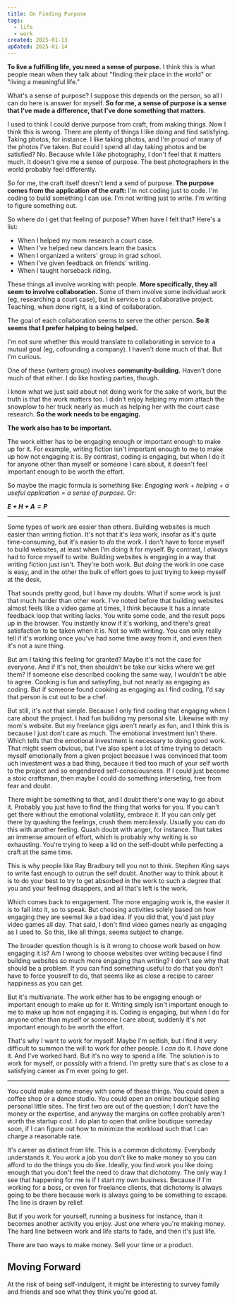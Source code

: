 ```yaml
---
title: On Finding Purpose
tags: 
  - life
  - work
created: 2025-01-13
updated: 2025-01-14
---
```


**To live a fulfilling life, you need a sense of purpose.** I think this is what people mean when they talk about "finding their place in the world" or "living a meaningful life."

What's a sense of purpose? I suppose this depends on the person, so all I can do here is answer for myself. **So for me, a sense of purpose is a sense that I've made a difference, that I've done something that matters.**

I used to think I could derive purpose from craft, from making things. Now I think this is wrong. There are plenty of things I like doing and find satisfying. Taking photos, for instance. I like taking photos, and I'm proud of many of the photos I've taken. But could I spend all day taking photos and be satisfied? No. Because while I *like* photography, I don't feel that it matters much. It doesn't give me a sense of purpose. The best photographers in the world probably feel differently.

So for me, the craft itself doesn't lend a send of purpose. **The purpose comes from the application of the craft:** I'm not coding just to code. I'm coding to build something I can use. I'm not writing just to write. I'm writing to figure something out.

So where *do* I get that feeling of purpose? When have I felt that? Here's a list:

- When I helped my mom research a court case.
- When I've helped new dancers learn the basics.
- When I organized a writers' group in grad school.
- When I've given feedback on friends' writing.
- When I taught horseback riding.

These things all involve working with people. **More specifically, they all seem to involve collaboration.** Some of them involve some individual work (eg, researching a court case), but in service to a collaborative project. Teaching, when done right, is a kind of collaboration.

The goal of each collaboration seems to serve the other person. **So it seems that I prefer helping to being helped.**

I'm not sure whether this would translate to collaborating in service to a mutual goal (eg, cofounding a company). I haven't done much of that. But I'm curious.

One of these (writers group) involves **community-building.** Haven't done much of that either. I do like hosting parties, though.

I know what we just said about not doing work for the sake of work, but the truth is that the work matters too. I didn't enjoy helping my mom attach the snowplow to her truck nearly as much as helping her with the court case research. **So the work needs to be engaging.**

**The work also has to be important.**

The work either has to be engaging enough or important enough to make up for it. For example, writing fiction isn't important enough to me to make up how not engaging it is. By contrast, coding is engaging, but when I do it for anyone other than myself or someone I care about, it doesn't feel important enough to be worth the effort.

So maybe the magic formula is something like: *Engaging work + helping + a useful application = a sense of purpose.* Or:

***$E + H + A = P$***

---

Some types of work are easier than others. Building websites is much easier than writing fiction. It's not that it's *less* work, insofar as it's quite time-consuming, but it's easier to *do* the work. I don't have to force myself to build websites, at least when I'm doing it for myself. By contrast, I *always* had to force myself to write. Building websites is engaging in a way that writing fiction just isn't. They're both work. But *doing* the work in one case is easy, and in the other the bulk of effort goes to just trying to keep myself at the desk.

That sounds pretty good, but I have my doubts. What if some work is just that much harder than other work. I've noted before that building websites almost feels like a video game at times, I think because it has a innate feedback loop that writing lacks. You write some code, and the result pops up in the browser. You instantly know if it's working, and there's great satisfaction to be taken when it is. Not so with writing. You can only really tell if it's working once you've had some time away from it, and even then it's not a sure thing.

But am I taking this feeling for granted? Maybe it's not the case for everyone. And if it's not, then shouldn't be take our kicks where we get them? If someone else described cooking the same way, I wouldn't be able to agree. Cooking is fun and satisyfing, but not nearly as engaging as coding. But if someone found cooking as engaging as I find coding, I'd say that person is cut out to be a chef.

But still, it's not that simple. Because I only find coding that engaging when I care about the project. I had fun builidng my personal site. Likewise with my mom's website. But my freelance gigs aren't nearly as fun, and I think this is because I just don't care as much. The emotional investment isn't there. Which tells that the emotional investment is necessary to doing good work. That might seem obvious, but I've also spent a lot of time trying to detach myself emotionally from a given project becasue I was convinced that toom uch investment was a bad thing, because it tied too much of your self worth to the project and so engendered self-consciousness. If I could just become a stoic craftsman, then maybe I could do something interseting, free from fear and doubt.

There might be something to that, and I doubt there's one way to go about it. Probably you just have to find the thing that works for you. If you can't get there without the emotional volatility, embrace it. If you can only get there by quashing the feelings, crush them mercilessly. Usually you can do this with another feeling. Quash doubt with anger, for instance. That takes an immense amount of effort, which is probably why writing is so exhausting. You're trying to keep a lid on the self-doubt while perfecting a craft at the same time.

This is why people like Ray Bradbury tell you not to think. Stephen King says to write fast enough to outrun the self doubt. Another way to think about it is to do your best to try to get absorbed in the work to such a degree that you and your feelinsg disappers, and all that's left is the work.

Which comes back to engagement. The more engaging work is, the easier it is to fall into it, so to speak. But choosing activities solely based on how engaging they are seemsl ike a bad idea. If you did that, you'd just play video games all day. That said, I don't find video games nearly as engaging as I used to. So this, like all things, seems subject to change.

The broader question though is is it wrong to choose work based on how engaging it is? Am I wrong to choose websites over writing because I find building websites so much more engaging than writing? I don't see why that should be a problem. If you can find something useful to do that you don't have to force yousrelf to do, that seems like as close a recipe to career happiness as you can get.

But it's multivariate. The work either has to be engaging enough or important enough to make up for it. Writing simply isn't important enough to me to make up how not engaging it is. Coding is engaging, but when I do for anyone other than myself or someone I care about, suddenly it's not important enough to be worth the effort.

That's why I want to work for myself. Maybe I'm selfish, but I find it very difficult to summon the will to work for other people. I *can* do it. I *have* done it. And I've worked hard. But it's no way to spend a life. The solution is to work for myself, or possibly with a friend. I'm pretty sure that's as close to a satisfying career as I'm ever going to get.

---

You could make some money with some of these things. You could open a coffee shop or a dance studio. You could open an online boutique selling personal little sites. The first two are out of the question; I don't have the money or the expertise, and anyway the margins on coffee probably aren't worth the startup cost. I do plan to open that online boutique someday soon, if I can figure out how to minimize the workload such that I can charge a reasonable rate.

It's career as distinct from life. This is a common dichotomy. Everybody understands it. You work a job you don't like to make money so you can afford to do the things you do like. Ideally, you find work you like doing enough that you don't feel the need to draw that dichotomy. The only way I see that happening for me is if I start my own business. Because if I'm working for a boss, or even for freelance clients, that dichotomy is always going to be there because work is always going to be something to escape. The line is drawn by relief.

But if you work for yourself, running a business for instance, than it becomes another activity you enjoy. Just one where you're making money. The hard line between work and life starts to fade, and then it's just life.

There are two ways to make money. Sell your time or a product.

## Moving Forward

At the risk of being self-indulgent, it might be interesting to survey family and friends and see what they think you're good at.